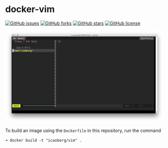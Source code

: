 # docker-vim

[![GitHub issues](https://img.shields.io/github/issues/icaoberg/docker-vim.svg)](https://github.com/icaoberg/docker-vim/issues)
[![GitHub forks](https://img.shields.io/github/forks/icaoberg/docker-vim.svg)](https://github.com/icaoberg/docker-vim/network)
[![GitHub stars](https://img.shields.io/github/stars/icaoberg/docker-vim.svg)](https://github.com/icaoberg/docker-vim/stargazers)
[![GitHub license](https://img.shields.io/badge/license-GPLv3-blue.svg)](https://raw.githubusercontent.com/icaoberg/docker-vim/master/LICENSE)

![vim as IDE](./images/screenshot.png)

To build an image using the `Dockerfile` in this repository, run the command

```
➜ docker build -t "icaoberg/vim" .
```
